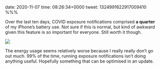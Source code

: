 date: 2020-11-07
time: 08:26:34+0000
tweet: 1324991622917009410
%%%

Over the last ten days, COVID exposure notifications comprised **a quarter** of my iPhone’s battery use. Not sure if this is normal, but kind of awkward given this feature is so important for everyone. Still worth it though.

![](EmNQ2xaW4AA8ZfC.jpg)

The energy usage seems relatively worse because I really really don’t go out much. 99% of the time, running exposure notifications isn’t doing anything useful. Hopefully something that can be optimised in an update.

